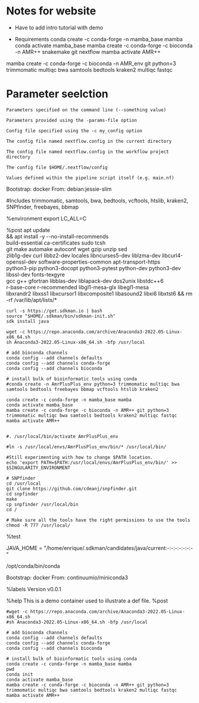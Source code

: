 # Notes for website


- Have to add intro tutorial with demo

- Requirements
conda create -c conda-forge -n mamba_base mamba
conda activate mamba_base
mamba create -c conda-forge -c bioconda -n AMR++ snakemake git nextflow
mamba activate AMR++


mamba create -c conda-forge -c bioconda -n AMR_env git python=3 trimmomatic multiqc bwa samtools bedtools kraken2 multiqc fastqc


# Parameter seelction
    Parameters specified on the command line (--something value)

    Parameters provided using the -params-file option

    Config file specified using the -c my_config option

    The config file named nextflow.config in the current directory

    The config file named nextflow.config in the workflow project directory

    The config file $HOME/.nextflow/config

    Values defined within the pipeline script itself (e.g. main.nf)



Bootstrap: docker
From: debian:jessie-slim

#Includes trimmomatic, samtools, bwa, bedtools, vcftools, htslib,  kraken2, SNPfinder, freebayes, bbmap

%environment
    export LC_ALL=C

%post
    apt update \
    && apt install -y --no-install-recommends \
    build-essential ca-certificates sudo tcsh\
    git make automake autoconf wget gzip unzip sed\
    zlib1g-dev curl libbz2-dev locales libncurses5-dev liblzma-dev libcurl4-openssl-dev software-properties-common apt-transport-https\
    python3-pip python3-docopt python3-pytest python-dev python3-dev\
     libssl-dev fonts-texgyre \
    gcc g++ gfortran libblas-dev liblapack-dev dos2unix libstdc++6\
    r-base-core r-recommended libgl1-mesa-glx libegl1-mesa  \
    libxrandr2 libxss1 libxcursor1 libxcomposite1 libasound2 libxi6 libxtst6
    && rm -rf /var/lib/apt/lists/*

    curl -s https://get.sdkman.io | bash
    source "$HOME/.sdkman/bin/sdkman-init.sh"
    sdk install java

    wget -c https://repo.anaconda.com/archive/Anaconda3-2022.05-Linux-x86_64.sh
    sh Anaconda3-2022.05-Linux-x86_64.sh -bfp /usr/local

    # add bioconda channels
    conda config --add channels defaults
    conda config --add channels conda-forge
    conda config --add channels bioconda

    # install bulk of bioinformatic tools using conda
    #conda create -n AmrPlusPlus_env python=3 trimmomatic multiqc bwa samtools bedtools freebayes bbmap vcftools htslib kraken2

    conda create -c conda-forge -n mamba_base mamba
    conda activate mamba_base
    mamba create -c conda-forge -c bioconda -n AMR++ git python=3 trimmomatic multiqc bwa samtools bedtools kraken2 multiqc fastqc
    mamba activate AMR++ 


    #. /usr/local/bin/activate AmrPlusPlus_env
    
    #ln -s /usr/local/envs/AmrPlusPlus_env/bin/* /usr/local/bin/
    
    #Still experimenting with how to change $PATH location. 
    echo 'export PATH=$PATH:/usr/local/envs/AmrPlusPlus_env/bin/' >> $SINGULARITY_ENVIRONMENT

    # SNPfinder
    cd /usr/local
    git clone https://github.com/cdeanj/snpfinder.git
    cd snpfinder
    make
    cp snpfinder /usr/local/bin
    cd /

    # Make sure all the tools have the right permissions to use the tools
    chmod -R 777 /usr/local/
    
%test


JAVA_HOME = "/home/enrique/.sdkman/candidates/java/current:-:-:-:-:-:-:-"




/opt/conda/bin/conda



Bootstrap: docker
From: continuumio/miniconda3

%labels
    Version v0.0.1

%help
    This is a demo container used to illustrate a def file.
%post

    #wget -c https://repo.anaconda.com/archive/Anaconda3-2022.05-Linux-x86_64.sh
    #sh Anaconda3-2022.05-Linux-x86_64.sh -bfp /usr/local

    # add bioconda channels
    conda config --add channels defaults
    conda config --add channels conda-forge
    conda config --add channels bioconda

    # install bulk of bioinformatic tools using conda
    conda create -c conda-forge -n mamba_base mamba
    pwd
    conda init
    conda activate mamba_base
    mamba create -c conda-forge -c bioconda -n AMR++ git python=3 trimmomatic multiqc bwa samtools bedtools kraken2 multiqc fastqc
    mamba activate AMR++ 